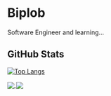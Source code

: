 # Biplob
Software Engineer and learning...

## GitHub Stats

[![Top Langs](https://github-readme-stats.vercel.app/api/top-langs/?username=biplobmahadi&langs_count=8&layout=compact)](https://github.com/biplobmahadi)

<a href="https://github.com/biplobmahadi/biplobmahadi.github.io">
  <img align="center" src="https://github-readme-stats.vercel.app/api/pin/?username=biplobmahadi&repo=biplobmahadi.github.io" />
</a>
<a href="https://github.com/biplobmahadi/vite-with-necessary-packages">
  <img align="center" src="https://github-readme-stats.vercel.app/api/pin/?username=biplobmahadi&repo=vite-with-necessary-packages" />
</a>

